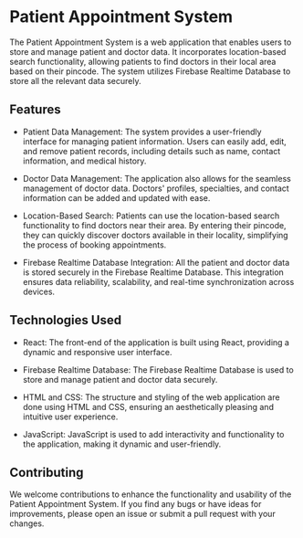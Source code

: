 # Patient Appointment System
The Patient Appointment System is a web application that enables users to store and manage patient and doctor data. It incorporates location-based search functionality, allowing patients to find doctors in their local area based on their pincode. The system utilizes Firebase Realtime Database to store all the relevant data securely.

## Features
* Patient Data Management: The system provides a user-friendly interface for managing patient information. Users can easily add, edit, and remove patient records, including details such as name, contact information, and medical history.

* Doctor Data Management: The application also allows for the seamless management of doctor data. Doctors' profiles, specialties, and contact information can be added and updated with ease.

* Location-Based Search: Patients can use the location-based search functionality to find doctors near their area. By entering their pincode, they can quickly discover doctors available in their locality, simplifying the process of booking appointments.

* Firebase Realtime Database Integration: All the patient and doctor data is stored securely in the Firebase Realtime Database. This integration ensures data reliability, scalability, and real-time synchronization across devices.

## Technologies Used
* React: The front-end of the application is built using React, providing a dynamic and responsive user interface.

* Firebase Realtime Database: The Firebase Realtime Database is used to store and manage patient and doctor data securely.

* HTML and CSS: The structure and styling of the web application are done using HTML and CSS, ensuring an aesthetically pleasing and intuitive user experience.

* JavaScript: JavaScript is used to add interactivity and functionality to the application, making it dynamic and user-friendly.

## Contributing

We welcome contributions to enhance the functionality and usability of the Patient Appointment System. If you find any bugs or have ideas for improvements, please open an issue or submit a pull request with your changes.
